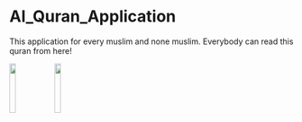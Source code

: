 # Al_Quran_ApplicationThis application for every muslim and none muslim. Everybody can read this quran from here!<p><img src="https://user-images.githubusercontent.com/74914169/213877277-18710116-925f-4dbb-bb12-e37854c7cfa2.png" width=15% height=15%><img src="https://user-images.githubusercontent.com/74914169/213902044-fc5f0c8b-fb72-4ff0-a23b-c4f9dc854cb2.png" width=15% height=15%></p>
